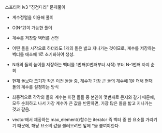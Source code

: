 소프티어 lv3 "징검다리" 문제풀이

- 계수정렬을 이용해 풀이
- O(N^2)이 가능한 풀이
- 계수를 저장할 벡터를 선언
- 어떤 돌을 시작으로 하더라도 1개의 돌은 밟고 지나가는 것이므로, 계수를 저장하는 벡터를 애초에 1로 초기화하여 생성.
- N개의 돌의 높이를 저장하는 벡터를 1번째(0번째부터 시작) 부터 N-1번째 까지 순회
- 현재 돌보다 크기가 작은 이전 돌들 중, 계수가 가장 큰 돌의 계수에 1을 더해 현재 돌의 계수를 설정하는 방식
- 최종적으로 각각의 돌의 계수는 이전 돌들 중 본인이 몇번째로 큰지와 같기 때문에, 모두 순회하고 나서 가장 계수가 큰 값을 반환하면, 가장 많은 돌을 밟고 지나가는 것과 같음.

- vector에서 제공하는 max_element()함수는 iterator 즉 벡터 중 한 요소를 가리키기 때문에, 해당 요소의 값을 불러오려면 앞에 *을 붙여야한다.
     
